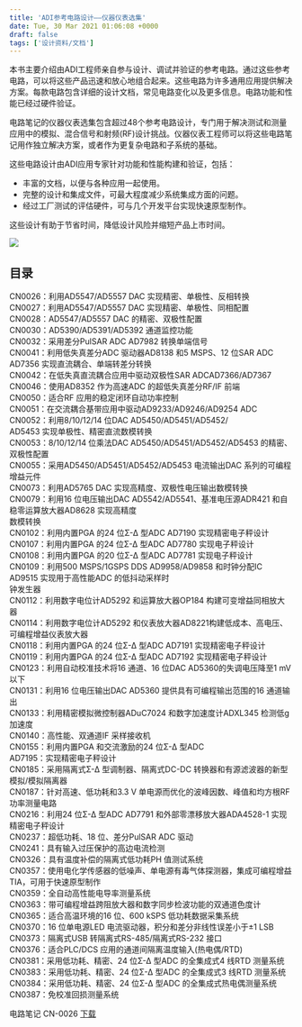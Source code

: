 ```yaml
---
title: 'ADI参考电路设计——仪器仪表选集'
date: Tue, 30 Mar 2021 01:06:08 +0000
draft: false
tags: ['设计资料/文档']
---
```


本书主要介绍由ADI工程师亲自参与设计、调试并验证的参考电路。通过这些参考电路，可以将这些产品迅速和放心地组合起来。这些电路为许多通用应用提供解决方案。每款电路包含详细的设计文档，常见电路变化以及更多信息。电路功能和性能已经过硬件验证。

电路笔记的仪器仪表选集包含超过48个参考电路设计，专门用于解决测试和测量应用中的模拟、混合信号和射频(RF)设计挑战。仪器仪表工程师可以将这些电路笔记用作独立解决方案，或者作为更复杂电路和子系统的基础。

这些电路设计由ADI应用专家针对功能和性能构建和验证，包括：

*   丰富的文档，以便与各种应用一起使用。
*   完整的设计和集成文件，可最大程度减少系统集成方面的问题。
*   经过工厂测试的评估硬件，可与几个开发平台实现快速原型制作。

这些设计有助于节省时间，降低设计风险并缩短产品上市时间。

![](http://a1024.synology.me:222/images/blog2022/instrumentation-anthology-circuits-from-the-lab_cn.png)

目录
--

CN0026：利用AD5547/AD5557 DAC 实现精密、单极性、反相转换  
CN0027：利用AD5547/AD5557 DAC 实现精密、单极性、同相配置  
CN0028：AD5547/AD5557 DAC 的精密、双极性配置  
CN0030：AD5390/AD5391/AD5392 通道监控功能  
CN0032：采用差分PulSAR ADC AD7982 转换单端信号  
CN0041：利用低失真差分ADC 驱动器AD8138 和5 MSPS、12 位SAR ADC AD7356 实现直流耦合、单端转差分转换  
CN0042：在低失真直流耦合应用中驱动双极性SAR ADCAD7366/AD7367  
CN0046：使用AD8352 作为高速ADC 的超低失真差分RF/IF 前端  
CN0050：适合RF 应用的稳定闭环自动功率控制  
CN0051：在交流耦合基带应用中驱动AD9233/AD9246/AD9254 ADC  
CN0052：利用8/10/12/14 位DAC AD5450/AD5451/AD5452/  
AD5453 实现单极性、精密直流数模转换  
CN0053：8/10/12/14 位乘法DAC AD5450/AD5451/AD5452/AD5453 的精密、双极性配置  
CN0055：采用AD5450/AD5451/AD5452/AD5453 电流输出DAC 系列的可编程增益元件  
CN0073：利用AD5765 DAC 实现高精度、双极性电压输出数模转换  
CN0079：利用16 位电压输出DAC AD5542/AD5541、基准电压源ADR421 和自稳零运算放大器AD8628 实现高精度  
数模转换  
CN0102：利用内置PGA 的24 位Σ-Δ 型ADC AD7190 实现精密电子秤设计  
CN0107：利用内置PGA 的24 位Σ-Δ 型ADC AD7780 实现电子秤设计  
CN0108：利用内置PGA 的20 位Σ-Δ 型ADC AD7781 实现电子秤设计  
CN0109：利用500 MSPS/1GSPS DDS AD9958/AD9858 和时钟分配IC AD9515 实现用于高性能ADC 的低抖动采样时  
钟发生器  
CN0112：利用数字电位计AD5292 和运算放大器OP184 构建可变增益同相放大器  
CN0114：利用数字电位计AD5292 和仪表放大器AD8221构建低成本、高电压、可编程增益仪表放大器  
CN0118：利用内置PGA 的24 位Σ-Δ 型ADC AD7191 实现精密电子秤设计  
CN0119：利用内置PGA 的24 位Σ-Δ 型ADC AD7192 实现精密电子秤设计  
CN0123：利用自动校准技术将16 通道、16 位DAC AD5360的失调电压降至1 mV 以下  
CN0131：利用16 位电压输出DAC AD5360 提供具有可编程输出范围的16 通道输出  
CN0133：利用精密模拟微控制器ADuC7024 和数字加速度计ADXL345 检测低g 加速度  
CN0140：高性能、双通道IF 采样接收机  
CN0155：利用内置PGA 和交流激励的24 位Σ-Δ 型ADC  
AD7195：实现精密电子秤设计  
CN0185：采用隔离式Σ-Δ 型调制器、隔离式DC-DC 转换器和有源滤波器的新型模拟/模拟隔离器  
CN0187：针对高速、低功耗和3.3 V 单电源而优化的波峰因数、峰值和均方根RF 功率测量电路  
CN0216：利用24 位Σ-Δ 型ADC AD7791 和外部零漂移放大器ADA4528-1 实现精密电子秤设计  
CN0237：超低功耗、18 位、差分PulSAR ADC 驱动  
CN0241：具有输入过压保护的高边电流检测  
CN0326：具有温度补偿的隔离式低功耗PH 值测试系统  
CN0357：使用电化学传感器的低噪声、单电源有毒气体探测器，集成可编程增益TIA，可用于快速原型制作  
CN0359：全自动高性能电导率测量系统  
CN0363：带可编程增益跨阻放大器和数字同步检波功能的双通道色度计  
CN0365：适合高温环境的16 位、600 kSPS 低功耗数据采集系统  
CN0370：16 位单电源LED 电流驱动器，积分和差分非线性误差小于±1 LSB  
CN0373：隔离式USB 转隔离式RS-485/隔离式RS-232 接口  
CN0376：适合PLC/DCS 应用的通道间隔离温度输入(热电偶/RTD)  
CN0381：采用低功耗、精密、24 位Σ-Δ 型ADC 的全集成式4 线RTD 测量系统  
CN0383：采用低功耗、精密、24 位Σ-Δ 型ADC 的全集成式3 线RTD 测量系统  
CN0384：采用低功耗、精密、24 位Σ-Δ 型ADC 的全集成式热电偶测量系统  
CN0387：免校准回损测量系统

电路笔记 CN-0026 [下载](https://layouto.lanzous.com/iJEFzngnmaj)